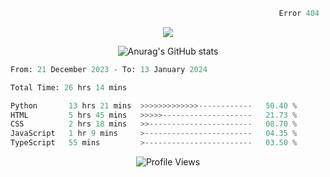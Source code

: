 ```python
                                                            Error 404   :(
```

<p align="center">
  <a href="https://skillicons.dev">
    <img src="https://skillicons.dev/icons?i=py,ts,rust,java" />
  </a>
</p>

<p align="center">
  <img alt="Anurag's GitHub stats" src="https://github-readme-stats.vercel.app/api?username=Kernel-rb&show_icons=true&theme=tokyonight">
</p>



<!--START_SECTION:waka-->

```python
From: 21 December 2023 - To: 13 January 2024

Total Time: 26 hrs 14 mins

Python       13 hrs 21 mins  >>>>>>>>>>>>>------------   50.40 %
HTML         5 hrs 45 mins   >>>>>--------------------   21.73 %
CSS          2 hrs 18 mins   >>-----------------------   08.70 %
JavaScript   1 hr 9 mins     >------------------------   04.35 %
TypeScript   55 mins         >------------------------   03.50 %
```

<!--END_SECTION:waka-->


<div align="center">
  <img src="https://komarev.com/ghpvc/?username=Kernel-rb&label=PROFILE+VIEWS" alt="Profile Views">
</div>
